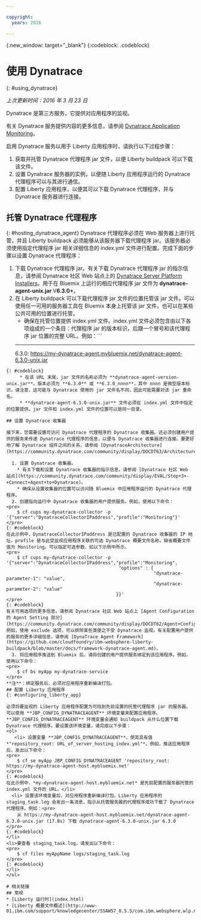 ```yaml
---

copyright:
  years: 2016

---
```


{:new_window: target="_blank"}
{:codeblock: .codeblock}

# 使用 Dynatrace
{: #using_dynatrace}

*上次更新时间：2016 年 3 月 23 日*

Dynatrace 是第三方服务，它提供对应用程序的监视。

有关 Dynatrace 服务提供内容的更多信息，请参阅 [Dynatrace Application Monitoring](http://www.dynatrace.com/en/products/application-monitoring.html)。

启用 Dynatrace 服务以用于 Liberty 应用程序时，请执行以下过程步骤：

1. 获取并托管 Dynatrace 代理程序 jar 文件，以便 Liberty buildpack 可以下载该文件。
2. 设置 Dynatrace 服务器的实例，以便随 Liberty 应用程序运行的 Dynatrace 代理程序可以与其进行通信。
3. 配置 Liberty 应用程序，以便其可以下载 Dynatrace 代理程序，并与 Dynatrace 服务器进行连接。

## 托管 Dynatrace 代理程序
{: #hosting_dynatrace_agent}
Dynatrace 代理程序必须在 Web 服务器上进行托管，并且 Liberty buildpack 必须能够从该服务器下载代理程序 jar。该服务器必须使用指定代理程序 jar 相关详细信息的 index.yml 文件进行配置。完成下面的步骤以设置 Dynatrace 代理程序：
  1. 下载 Dynatrace 代理程序 jar。有关下载 Dynatrace 代理程序 jar 的指示信息，请参阅 Dynatrace 社区 Web 站点上的 [Dynatrace Server Platform Installers](https://community.dynatrace.com/community/display/EVAL/Step+1+-+Download+and+install+Dynatrace)。用于在 Bluemix 上运行的相应代理程序 jar 文件为 **dynatrace-agent-unix.jar** V**6.3.0+**。
  2. 在 Liberty buildpack 可以下载代理程序 jar 文件的位置托管该 jar 文件。可以使用任一可用的服务器工具在 Bluemix 本身上托管该 jar 文件，也可以在某些公共可用的位置进行托管。
     * 确保在托管位置提供 index.yml 文件。index.yml 文件必须包含由以下各项组成的一个条目：代理程序 jar 的版本标识，后跟一个冒号和该代理程序 jar 位置的完整 URL。例如：```
      ---
      6.3.0: https://my-dynatrace-agent.mybluemix.net/dynatrace-agent-6.3.0-unix.jar
```  
{: #codeblock}
     * 在该 URL 末尾，jar 文件的名称必须为 **dynatrace-agent-version-unix.jar**。版本必须为 **6.3.0** 或 **6.3.0_nnnn**，其中 nnnn 是微型版本标识。请注意，这可能与 Dynatrace 使用的 jar 文件名不同，因此可能需要对该 jar 重命名。       
     * **dynatrace-agent-6.3.0-unix.jar** 文件必须在 index.yml 文件中指定的位置提供。jar 文件和 index.yml 文件的位置可以是同一目录。

## 设置 Dynatrace 收集器

接下来，您需要设置可访问 Dynatrace 代理程序的 Dynatrace 收集器。还必须创建用户提供的服务来传递 Dynatrace 代理程序的信息，以便与 Dynatrace 收集器进行连接。要更好地了解 Dynatrace 组件之间的关系，请参阅 [DynatraceArchitecture](https://community.dynatrace.com/community/display/DOCDT63/Architecture)。

  1. 设置 Dynatrace 收集器。
    * 有关下载和设置 Dynatrace 收集器的指示信息，请参阅 [Dynatrace 社区 Web 站点](https://community.dynatrace.com/community/display/EVAL/Step+3+-+Connect+Agent+to+Dynatrace)。
    * 确保从设置收集器的位置可以访问随 Bluemix 中应用程序运行的 Dynatrace 代理程序。
  2. 创建指向运行中 Dynatrace 收集器的用户提供服务。例如，使用以下命令：
<pre>
    $ cf cups my-dynatrace-collector -p '{"server":"DynatraceCollectorIPaddress","profile":"Monitoring"}'
</pre>
{: #codeblock}
在此示例中，DynatraceCollectorIPaddress 是已配置的 Dynatrace 收集器的 IP 地址，profile 是与此受监视应用程序关联的可选 Dynatrace 概要文件名称。缺省概要文件值为 Monitoring。可以指定可选参数，如以下示例中所示。
<pre>
    $ cf cups my-dynatrace-collector -p '{"server":"DynatraceCollectorIPaddress","profile":"Monitoring",
                                          "options" : {
                                                       "dynatrace-parameter-1": "value",
                                                       "dynatrace-parameter-2": "value"
                                         }}'
</pre>
{: #codeblock}
有关可用选项的更多信息，请参阅 Dynatrace 社区 Web 站点上 [Agent Configuration 的 Agent Setting 部分](https://community.dynatrace.com/community/display/DOCDT62/Agent+Configuration)。例如，使用 exclude 选项，可以排除某些类使之不受 Dynatrace 监视。有关配置用户提供的服务的更多详细信息，请参阅 [DynaTrace Agent Framework](https://github.com/cloudfoundry/ibm-websphere-liberty-buildpack/blob/master/docs/framework-dynatrace-agent.md)。
  3. 将应用程序推送到 Bluemix 后，请将创建的用户提供服务绑定到该应用程序。例如，使用以下命令：
<pre>
    $ cf bs myApp my-dynatrace-service
</pre>  
**注**：绑定服务后，必须对应用程序重新编译打包。
## 配置 Liberty 应用程序
{: #configuring_liberty_app}

必须将要监视的 Liberty 应用程序配置为可找到先前设置的托管代理程序 jar 的服务器。可以使用 **JBP_CONFIG_DYNATRACEAGENT** 环境变量来配置应用程序。**JBP_CONFIG_DYNATRACEAGENT** 环境变量会通知 buildpack 从什么位置下载 Dynatrace 代理程序。要设置该环境变量，请完成以下步骤：
<ol>
   <li> 设置变量 **JBP_CONFIG_DYNATRACEAGENT**，使其具有值 *"repository_root: URL_of_server_hosting_index.yml"*。例如，推送应用程序后，发出以下命令：
<pre>   
    $ cf se myApp JBP_CONFIG_DYNATRACEAGENT 'repository_root: https://my-dynatrace-agent-host.mybluemix.net'
</pre>
{: #codeblock}
在此示例中，*my-dynatrace-agent-host.mybluemix.net* 是先前配置的服务器托管的 index.yml 文件的 URL。</li>
  <li> 设置该环境变量后，对应用程序重新编译打包。Liberty 应用程序的 staging_task.log 会发出一条消息，指示从托管服务器的代理程序成功下载了 Dynatrace 代理程序。例如：<pre>
    从 https://my-dynatrace-agent-host.mybluemix.net/dynatrace-agent-6.3.0-unix.jar (17.8s) 下载 dynatrace-agent-6.3.0-unix.jar 6.3.0
</pre>
{: #codeblock}
</li>
<li>要查看 staging_task.log，请发出以下命令：
<pre>
    $ cf files myAppName logs/staging_task.log
</pre>  
{: #codeblock}
</li>
</ol>

# 相关链接
## 常规
* [Liberty 运行时](index.html)
* [Liberty 概要文件概述](http://www-01.ibm.com/support/knowledgecenter/SSAW57_8.5.5/com.ibm.websphere.wlp.nd.doc/ae/cwlp_about.html)
